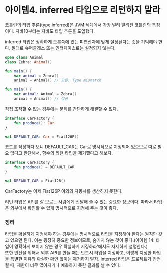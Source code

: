 # 아이템4. inferred 타입으로 리턴하지 말라

코틀린의 타입 추론(type inferred)은 JVM 세계에서 가장 널리 알려진 코틀린의 특징이다. 자바10부터는 자바도 타입 추론을 도입했다.

inferred 타입은 정확하게 오른쪽에 있는 피연산자에 맞게 설정된다는 것을 기억해야 한다. 절대로 슈퍼클래스 또는 인터페이스로는 설정되지 않는다.

```kotlin
open class Animal
class Zebra: Animal()

fun main() {
	var animal = Zebra()
	animal = Animal() // 오류: Type mismatch

fun main() {
	var animal: Animal = Zebra()
	animal = Animal() // 성공
```

직접 조작할 수 없는 경우에는 문제를 간단하게 해결할 수 없다.

```kotlin
interface CarFactory {
	fun produce(): Car
}

val DEFAULT_CAR: Car = Fiat126P()
```

코드를 작성하다 보니 DEFAULT_CAR는 Car로 명시적으로 지정되어 있으므로 따로 필요 없다고 판단해서, 함수의 리턴 타입을 제거했다고 해보자.

```kotlin
interface CarFactory {
	fun produce() = DEFAULT_CAR
}

val DEFAULT_CAR = Fiat126()
```

CarFactory는 이제 Fiat126P 이외의 자동차를 생산하지 못한다.

리턴 타입은 API를 잘 모르는 사람에게 전달해 줄 수 있는 중요한 정보이다. 따라서 타입은 외부에서 확인할 수 있게 명시적으로 지정해 주는 것이 좋다.

### 정리

타입을 확실하게 지정해야 하는 경우에는 명시적으로 타입을 지정해야 한다는 원칙만 갖고 있으면 된다. 이는 굉장히 중요한 정보이므로, 숨기지 않는 것이 좋다.(아이템 14: 타입이 명확하게 보이지 않는 경우 확실하게 저징하라’에서도 자세하게 설명한다.)   
또한 안전을 위해서 외부 API를 만들 때는 반드시 타입을 지정하고, 이렇게 지정한 타입을 특별한 이유와 확실한 확인 없이는 제거하지 말자. interred 타입은 프로젝트가 진전될 때, 제한이 너무 많아지거나 예측하지 못한 결과를 낼 수 있다.
